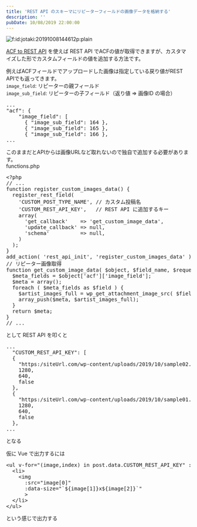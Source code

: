 ```yaml
---
title: 'REST API のスキーマにリピーターフィールドの画像データを格納する'
description: ''
pubDate: 10/08/2019 22:00:00
---
```


<p><span itemscope itemtype="http://schema.org/Photograph"><img src="/images/hatena/20191008144612.png" alt="f:id:jotaki:20191008144612p:plain" title="f:id:jotaki:20191008144612p:plain" class="hatena-fotolife" itemprop="image"></span></p>

<p><a href="https://ja.wordpress.org/plugins/acf-to-rest-api/">ACF to REST API</a> を使えば REST API でACFの値が取得できますが、カスタマイズした形でカスタムフィールドの値を追加する方法です。</p>

<p>例えばACFフィールドでアップロードした画像は指定している戻り値がREST APIでも返ってきます。<br/>
<code>image_field</code>: リピーターの親フィールド<br/>
<code>image_sub_field</code>: リピーターの子フィールド（返り値 => 画像ID の場合）</p>

<pre class="code lang-json" data-lang="json" data-unlink>...
&quot;<span class="synStatement">acf</span>&quot;: <span class="synSpecial">{</span>
    &quot;<span class="synStatement">image_field</span>&quot;: <span class="synSpecial">[</span>
      <span class="synSpecial">{</span> &quot;<span class="synStatement">image_sub_field</span>&quot;: <span class="synConstant">164</span> <span class="synSpecial">}</span>,
      <span class="synSpecial">{</span> &quot;<span class="synStatement">image_sub_field</span>&quot;: <span class="synConstant">165</span> <span class="synSpecial">}</span>,
      <span class="synSpecial">{</span> &quot;<span class="synStatement">image_sub_field</span>&quot;: <span class="synConstant">166</span> <span class="synSpecial">}</span>,
...
</pre>

<p>このままだとAPIからは画像URLなど取れないので独自で追加する必要があります。<br/>
functions.php</p>

<pre class="code lang-php" data-lang="php" data-unlink><span class="synSpecial">&lt;?php</span>
<span class="synComment">// ...</span>
<span class="synPreProc">function</span> register_custom_images_data<span class="synSpecial">()</span> <span class="synSpecial">{</span>
  register_rest_field<span class="synSpecial">(</span>
    <span class="synConstant">'CUSTOM_POST_TYPE_NAME'</span>, <span class="synComment">// カスタム投稿名</span>
    <span class="synConstant">'CUSTOM_REST_API_KEY'</span>,   <span class="synComment">// REST API に追加するキー</span>
    <span class="synType">array</span><span class="synSpecial">(</span>
      <span class="synConstant">'get_callback'</span>    <span class="synStatement">=&gt;</span> <span class="synConstant">'get_custom_image_data'</span>,
      <span class="synConstant">'update_callback'</span> <span class="synStatement">=&gt;</span> <span class="synType">null</span>,
      <span class="synConstant">'schema'</span>          <span class="synStatement">=&gt;</span> <span class="synType">null</span>,
    <span class="synSpecial">)</span>
  <span class="synSpecial">)</span>;
<span class="synSpecial">}</span>
add_action<span class="synSpecial">(</span> <span class="synConstant">'rest_api_init'</span>, <span class="synConstant">'register_custom_images_data'</span> <span class="synSpecial">)</span>;
<span class="synComment">// リピーター画像取得</span>
<span class="synPreProc">function</span> get_custom_image_data<span class="synSpecial">(</span> <span class="synStatement">$</span><span class="synIdentifier">object</span>, <span class="synStatement">$</span><span class="synIdentifier">field_name</span>, <span class="synStatement">$</span><span class="synIdentifier">request</span> <span class="synSpecial">)</span> <span class="synSpecial">{</span>
  <span class="synStatement">$</span><span class="synIdentifier">meta_fields</span> <span class="synStatement">=</span> <span class="synStatement">$</span><span class="synIdentifier">object</span><span class="synSpecial">[</span><span class="synConstant">'acf'</span><span class="synSpecial">][</span><span class="synConstant">'image_field'</span><span class="synSpecial">]</span>;
  <span class="synStatement">$</span><span class="synIdentifier">meta</span> <span class="synStatement">=</span> <span class="synType">array</span><span class="synSpecial">()</span>;
  <span class="synStatement">foreach</span> <span class="synSpecial">(</span> <span class="synStatement">$</span><span class="synIdentifier">meta_fields</span> <span class="synStatement">as</span> <span class="synStatement">$</span><span class="synIdentifier">field</span> <span class="synSpecial">)</span> <span class="synSpecial">{</span>
    <span class="synStatement">$</span><span class="synIdentifier">artist_images_full</span> <span class="synStatement">=</span> wp_get_attachment_image_src<span class="synSpecial">(</span> <span class="synStatement">$</span><span class="synIdentifier">field</span><span class="synSpecial">[</span><span class="synConstant">'image_sub_field'</span><span class="synSpecial">]</span>, <span class="synConstant">'full'</span><span class="synSpecial">)</span>;
    <span class="synIdentifier">array_push</span><span class="synSpecial">(</span><span class="synStatement">$</span><span class="synIdentifier">meta</span>, <span class="synStatement">$</span><span class="synIdentifier">artist_images_full</span><span class="synSpecial">)</span>;
  <span class="synSpecial">}</span>
  <span class="synStatement">return</span> <span class="synStatement">$</span><span class="synIdentifier">meta</span>;
<span class="synSpecial">}</span>
<span class="synComment">// ...</span>
</pre>

<p>として REST API を叩くと</p>

<pre class="code lang-json" data-lang="json" data-unlink>...
  &quot;<span class="synStatement">CUSTOM_REST_API_KEY</span>&quot;: <span class="synSpecial">[</span>
  <span class="synSpecial">{</span>
    &quot;<span class="synConstant">https:/siteUrl.com/wp-content/uploads/2019/10/sample02.jpg</span>&quot;,
    <span class="synConstant">1280</span>,
    <span class="synConstant">640</span>,
    <span class="synConstant">false</span>
  <span class="synSpecial">}</span>,
  <span class="synSpecial">{</span>
    &quot;<span class="synConstant">https:/siteUrl.com/wp-content/uploads/2019/10/sample01.jpg</span>&quot;,
    <span class="synConstant">1280</span>,
    <span class="synConstant">640</span>,
    <span class="synConstant">false</span>
  <span class="synSpecial">}</span>,
...
</pre>

<p>となる</p>

<p>仮に Vue で出力するには</p>

<pre class="code lang-html" data-lang="html" data-unlink><span class="synIdentifier">&lt;</span><span class="synStatement">ul</span><span class="synIdentifier"> v-</span><span class="synType">for</span><span class="synIdentifier">=</span><span class="synConstant">&quot;(image,index) in post.data.CUSTOM_REST_API_KEY&quot;</span><span class="synIdentifier"> :key=</span><span class="synConstant">&quot;index&quot;</span><span class="synIdentifier">&gt;</span>
  <span class="synIdentifier">&lt;</span><span class="synStatement">li</span><span class="synIdentifier">&gt;</span>
    <span class="synIdentifier">&lt;</span><span class="synStatement">img</span>
<span class="synIdentifier">      :</span><span class="synType">src</span><span class="synIdentifier">=</span><span class="synConstant">&quot;image[0]&quot;</span>
<span class="synIdentifier">      :</span><span class="synType">data</span><span class="synIdentifier">-</span><span class="synType">size</span><span class="synIdentifier">=</span><span class="synConstant">&quot;`${image[1]}x${image[2]}`&quot;</span>
<span class="synIdentifier">      &gt;</span>
  <span class="synIdentifier">&lt;/</span><span class="synStatement">li</span><span class="synIdentifier">&gt;</span>
<span class="synIdentifier">&lt;/</span><span class="synStatement">ul</span><span class="synIdentifier">&gt;</span>
</pre>

<p>という感じで出力する</p>
